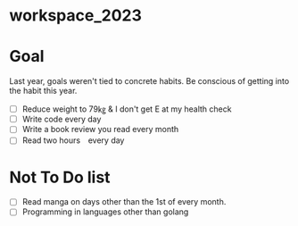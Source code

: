 # workspace_2023
# Goal
 Last year, goals weren't tied to concrete habits. Be conscious of getting into the habit this year.
 - [ ] Reduce weight to 79㎏ & I don't get E at my health check 
 - [ ] Write code every day 
 - [ ] Write a book review you read every month
 - [ ] Read two hours　every day
# Not To Do list
- [ ] Read manga on days other than the 1st of every month.
- [ ] Programming in languages other than golang
